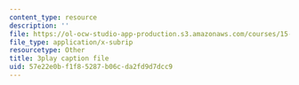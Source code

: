 ```yaml
---
content_type: resource
description: ''
file: https://ol-ocw-studio-app-production.s3.amazonaws.com/courses/15-071-the-analytics-edge-spring-2017/57e22e0bf1f85287b06cda2fd9d7dcc9_X3dLfxatijE.vtt
file_type: application/x-subrip
resourcetype: Other
title: 3play caption file
uid: 57e22e0b-f1f8-5287-b06c-da2fd9d7dcc9
---
```

